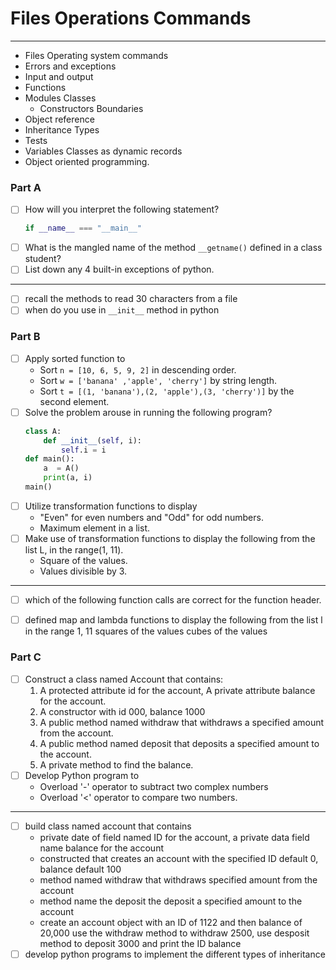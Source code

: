 # Files Operations Commands
---
- Files Operating system commands
- Errors and exceptions
- Input and output
- Functions
- Modules Classes
	- Constructors Boundaries
- Object reference
- Inheritance Types
- Tests
- Variables Classes as dynamic records
- Object oriented programming.
### Part A
- [ ] How will you interpret the following statement?
	```python
	if __name__ === "__main__"
	```
- [ ] What is the mangled name of the method `__getname()` defined in a class student?
- [ ] List down any  4 built-in exceptions of python.
---
- [ ] recall the methods to read 30 characters from a file
- [ ] when do you use in `__init__` method in python

### Part B
- [ ] Apply sorted function to
	- Sort `n = [10, 6, 5, 9, 2]` in descending order.
	- Sort `w = ['banana' ,'apple', 'cherry']` by string length.
	- Sort `t = [(1, 'banana'),(2, 'apple'),(3, 'cherry')]` by the second element.
- [ ] Solve the problem arouse in running the following program?
	```python
	class A:
		def __init__(self, i):
			self.i = i
	def main():
		a  = A()
		print(a, i)
	main()
	```
- [ ] Utilize transformation functions to display
	- "Even" for even numbers and "Odd" for odd numbers.
	- Maximum element in a list.
- [ ] Make use of transformation functions to display the following from the list L, in the range(1, 11).
	- Square of the values.
	- Values divisible by 3.
---
- [ ] which of the following function calls are correct for the function header.
- [ ] defined map and lambda functions to display the following from the list l in the range 1, 11 squares of the values cubes of the values


### Part C
- [ ] Construct a class named Account that contains:
	1. A protected attribute id for the account, A private attribute balance for the account.
	2. A constructor with id 000, balance 1000
	3. A public method named withdraw that withdraws a specified amount from the account.
	4. A public method named deposit that deposits a specified amount to the account.
	5. A private method to find the balance.
- [ ] Develop Python program to
	- Overload '-' operator to subtract two complex numbers
	- Overload '<' operator to compare two numbers.
---
- [ ] build class named account that contains
	- private date of field named ID for the account, a private data field name balance for the account
	- constructed that creates an account with the specified ID default 0, balance default 100 
	- method named withdraw that withdraws specified amount from the account
	- method name the deposit the deposit a specified amount to the account
	- create an account object with an ID of 1122 and then balance of 20,000 use the withdraw method to withdraw 2500, use desposit method to deposit 3000 and print the ID balance
- [ ] develop python programs to implement the different types of inheritance
